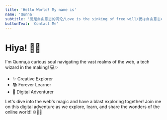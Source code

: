 ```yaml
---
title: 'Hello World! My name is'
name: 'Qunna'
subtitle: '爱是自由意志的沉沦/Love is the sinking of free will/愛は自由意志の沈没'
buttonText: 'Contact Me'
---
```


# Hiya! 🌟👋

I'm Qunna,a curious soul navigating the vast realms of the web, a tech wizard in the making!  💻✨

- ✨ Creative Explorer
- 📚 Forever Learner
- 🚀 Digital Adventurer

Let's dive into the web's magic and have a blast exploring together! Join me on this digital adventure as we explore, learn, and share the wonders of the online world! 🌐🌈🚀




